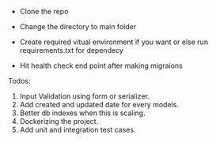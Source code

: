 * Clone the repo

* Change the directory to main folder

* Create required vitual environment if you want or else run requirements.txt for dependecy

* Hit health check end point after making migraions



Todos:

1. Input Validation using form or serializer.
2. Add created and updated date for every models.
3. Better db indexes when this is scaling.
4. Dockerizing the project.
5. Add unit and integration test cases.
